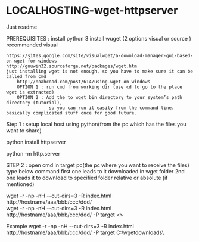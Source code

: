 # LOCALHOSTING-wget-httpserver
Just readme

PREREQUISITES : 
install python 3
install wuget (2 options visual or source ) recommended visual

    https://sites.google.com/site/visualwget/a-download-manager-gui-based-on-wget-for-windows
    http://gnuwin32.sourceforge.net/packages/wget.htm
    just installing wget is not enough, so you have to make sure it can be called from cmd
        http://noahcoad.com/post/614/using-wget-on-windows
        OPTION 1 : run cmd from working dir (use cd to go to the place wget is extracted)
        OPTION 2 : Add the to wget bin directory to your system’s path directory (tutorial),
                    so you can run it easily from the command line. basically complicated stuff once for good future.
           


Step 1 :  setup local host using python(from the pc which has the files you want to share)

python install httpserver

python -m http.server

STEP 2 : open cmd in target pc(the pc where you want to receive the files)
type below command 
first one leads to it downloaded in wget folder
2nd one leads it to download to specified folder relative or absolute (if mentioned)

wget -r -np -nH --cut-dirs=3 -R index.html http://hostname/aaa/bbb/ccc/ddd/   
wget -r -np -nH --cut-dirs=3 -R index.html http://hostname/aaa/bbb/ccc/ddd/ -P target <<folder>> 
 
Example
wget -r -np -nH --cut-dirs=3 -R index.html http://hostname/aaa/bbb/ccc/ddd/ -P target C:\wgetdownloads\
